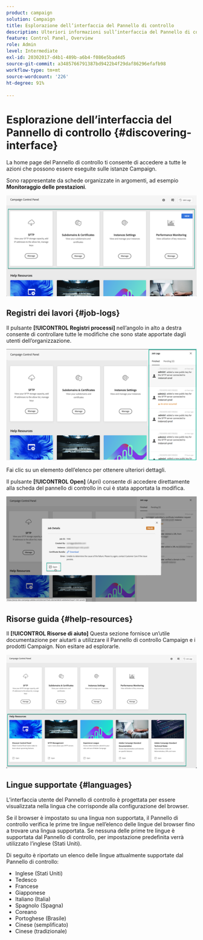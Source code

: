 ```yaml
---
product: campaign
solution: Campaign
title: Esplorazione dell’interfaccia del Pannello di controllo
description: Ulteriori informazioni sull’interfaccia del Pannello di controllo
feature: Control Panel, Overview
role: Admin
level: Intermediate
exl-id: 20302017-d4b1-489b-a6b4-f086e5bad4d5
source-git-commit: a3485766791387bd9422b4f29daf86296efafb98
workflow-type: tm+mt
source-wordcount: '226'
ht-degree: 91%

---
```


# Esplorazione dell’interfaccia del Pannello di controllo  {#discovering-interface}

La home page del Pannello di controllo ti consente di accedere a tutte le azioni che possono essere eseguite sulle istanze Campaign.

Sono rappresentate da schede organizzate in argomenti, ad esempio **Monitoraggio delle prestazioni**.

<!--With upcoming Campaign releases, more topics and cards will be made available.-->

![](assets/control_panel_interface.png)

## Registri dei lavori {#job-logs}

Il pulsante **[!UICONTROL Registri processi]** nell’angolo in alto a destra consente di controllare tutte le modifiche che sono state apportate dagli utenti dell’organizzazione.

![](assets/control_panel_interface2.png)

Fai clic su un elemento dell’elenco per ottenere ulteriori dettagli.

Il pulsante **[!UICONTROL Open]** (Apri) consente di accedere direttamente alla scheda del pannello di controllo in cui è stata apportata la modifica.

![](assets/control_panel_logdetails.png)

## Risorse guida {#help-resources}

Il **[!UICONTROL Risorse di aiuto]** Questa sezione fornisce un’utile documentazione per aiutarti a utilizzare il Pannello di controllo Campaign e i prodotti Campaign. Non esitare ad esplorarle.

![](assets/helpresources.png)

## Lingue supportate {#languages}

L’interfaccia utente del Pannello di controllo è progettata per essere visualizzata nella lingua che corrisponde alla configurazione del browser.

Se il browser è impostato su una lingua non supportata, il Pannello di controllo verifica le prime tre lingue nell’elenco delle lingue del browser fino a trovare una lingua supportata. Se nessuna delle prime tre lingue è supportata dal Pannello di controllo, per impostazione predefinita verrà utilizzato l’inglese (Stati Uniti).

Di seguito è riportato un elenco delle lingue attualmente supportate dal Pannello di controllo:

* Inglese (Stati Uniti)
* Tedesco
* Francese
* Giapponese
* Italiano (Italia)
* Spagnolo (Spagna)
* Coreano
* Portoghese (Brasile)
* Cinese (semplificato)
* Cinese (tradizionale)
